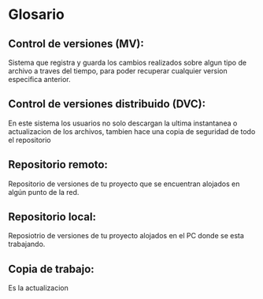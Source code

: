 # Glosario


## Control de versiones (MV):

Sistema que registra y guarda los cambios realizados sobre algun tipo de archivo a traves del tiempo, para poder recuperar cualquier version especifica anterior.


## Control de versiones distribuido (DVC):

En este sistema los usuarios no solo descargan la ultima instantanea o actualizacion de los archivos, tambien hace una copia de seguridad de todo el repositorio


## Repositorio remoto:

Repositorio de versiones de tu proyecto que se encuentran alojados en algún punto de la red.


## Repositorio local:

Reposiotrio de versiones de tu proyecto alojados en el PC donde se esta trabajando.


## Copia de trabajo:

Es la actualizacion
